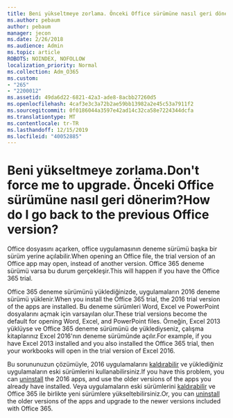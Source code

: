 ```yaml
---
title: Beni yükseltmeye zorlama. Önceki Office sürümüne nasıl geri dönerim?
ms.author: pebaum
author: pebaum
manager: jecon
ms.date: 2/26/2018
ms.audience: Admin
ms.topic: article
ROBOTS: NOINDEX, NOFOLLOW
localization_priority: Normal
ms.collection: Adm_O365
ms.custom:
- "265"
- "2200012"
ms.assetid: 49da6d22-6821-42a3-ade8-8acbb27260d5
ms.openlocfilehash: 4caf3e3c3a72b2ae59bb13982a2e45c53a7911f2
ms.sourcegitcommit: 0f0186044a3597e42ad14c32ca58e7224344dcfa
ms.translationtype: MT
ms.contentlocale: tr-TR
ms.lasthandoff: 12/15/2019
ms.locfileid: "40052885"
---
```

# <a name="dont-force-me-to-upgrade-how-do-i-go-back-to-the-previous-office-version"></a><span data-ttu-id="184c1-103">Beni yükseltmeye zorlama.</span><span class="sxs-lookup"><span data-stu-id="184c1-103">Don't force me to upgrade.</span></span> <span data-ttu-id="184c1-104">Önceki Office sürümüne nasıl geri dönerim?</span><span class="sxs-lookup"><span data-stu-id="184c1-104">How do I go back to the previous Office version?</span></span>

<span data-ttu-id="184c1-105">Office dosyasını açarken, office uygulamasının deneme sürümü başka bir sürüm yerine açılabilir.</span><span class="sxs-lookup"><span data-stu-id="184c1-105">When opening an Office file, the trial version of an Office app may open, instead of another version.</span></span> <span data-ttu-id="184c1-106">Office 365 deneme sürümü varsa bu durum gerçekleşir.</span><span class="sxs-lookup"><span data-stu-id="184c1-106">This will happen if you have the Office 365 trial.</span></span>
  
<span data-ttu-id="184c1-107">Office 365 deneme sürümünü yüklediğinizde, uygulamaların 2016 deneme sürümü yüklenir.</span><span class="sxs-lookup"><span data-stu-id="184c1-107">When you install the Office 365 trial, the 2016 trial version of the apps are installed.</span></span> <span data-ttu-id="184c1-108">Bu deneme sürümleri Word, Excel ve PowerPoint dosyalarını açmak için varsayılan olur.</span><span class="sxs-lookup"><span data-stu-id="184c1-108">These trial versions become the default for opening Word, Excel, and PowerPoint files.</span></span> <span data-ttu-id="184c1-109">Örneğin, Excel 2013 yüklüyse ve Office 365 deneme sürümünü de yüklediyseniz, çalışma kitaplarınız Excel 2016'nın deneme sürümünde açılır.</span><span class="sxs-lookup"><span data-stu-id="184c1-109">For example, if you have Excel 2013 installed and you also installed the Office 365 trial, then your workbooks will open in the trial version of Excel 2016.</span></span>
  
<span data-ttu-id="184c1-110">Bu sorununuzun çözümüyle, 2016 uygulamalarını [kaldırabilir](https://support.office.com/article/9dd49b83-264a-477a-8fcc-2fdf5dbf61d8.aspx) ve yüklediğiniz uygulamaların eski sürümlerini kullanabilirsiniz.</span><span class="sxs-lookup"><span data-stu-id="184c1-110">If you have this problem, you can [uninstall](https://support.office.com/article/9dd49b83-264a-477a-8fcc-2fdf5dbf61d8.aspx) the 2016 apps, and use the older versions of the apps you already have installed.</span></span> <span data-ttu-id="184c1-111">Veya uygulamaların eski sürümlerini [kaldırabilir](https://support.office.com/article/9dd49b83-264a-477a-8fcc-2fdf5dbf61d8.aspx) ve Office 365 ile birlikte yeni sürümlere yükseltebilirsiniz.</span><span class="sxs-lookup"><span data-stu-id="184c1-111">Or, you can [uninstall](https://support.office.com/article/9dd49b83-264a-477a-8fcc-2fdf5dbf61d8.aspx) the older versions of the apps and upgrade to the newer versions included with Office 365.</span></span>
